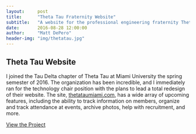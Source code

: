 ```yaml
---
layout:     post
title:      "Theta Tau Fraternity Website"
subtitle:   "A website for the professional engineering fraternity Theta Tau at Miami"
date:       2016-08-28 12:00:00
author:     "Matt DePero"
header-img: "img/thetatau.jpg"
---
```


<h2>Theta Tau Website</h2>
<p>
<a href="https://github.com/ThetaTauMiami/laravel" target="_BLANK"><span class="fa-stack fa-lg"><i class="fa fa-circle fa-stack-2x"></i><i class="fa fa-github fa-stack-1x fa-inverse"></i></span></a>
</p>

<p>
I joined the Tau Delta chapter of Theta Tau at Miami University the spring semester of 2016. The organization has been incredible, and I immediately ran for the technology chair position with the plans to lead a total redesign of their website. The site, <a href="http://thetataumiami.com" target="_BLANK">thetataumiami.com</a>, has a wide array of upcoming features, including the ability to track information on members, organize and track attendance at events, archive photos, help with recruitment, and more.
</p>

<p>
	<a href="http://thetataumiami.com" target="_BLANK">View the Project</a>
</p>